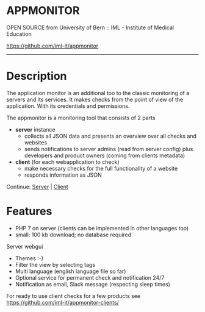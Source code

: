 
# APPMONITOR #

OPEN SOURCE from University of Bern :: IML - Institute of Medical Education

https://github.com/iml-it/appmonitor

- - -

# Description #

The application monitor is an additional too to the classic monitoring of a servers and its services. It makes checks from the point of view of the application. With its credentials and permissions.

The appmonitor is a monitoring tool that consists of 2 parts
- **server** instance
  - collects all JSON data and presents an overview over all checks and websites
  - sends notifications to server admins (read from server config) plus developers and product owners (coming from clients metadata)
- **client** (for each webapplication to check)
  - make necessary checks for the full functionality of a website 
  - responds information as JSON


Continue: [Server](server/readme.md) | [Client](client/readme.md) 


# Features #

- PHP 7 on server (clients can be implemented in other languages too)
- small: 100 kb download; no database required


Server webgui
- Themes :-)
- Filter the view by selecting tags
- Multi language (english language file so far)
- Optional service for permanent check and notification 24/7
- Notification as email, Slack message (respecting sleep times)


For ready to use client checks for a few products see
https://github.com/iml-it/appmonitor-clients/